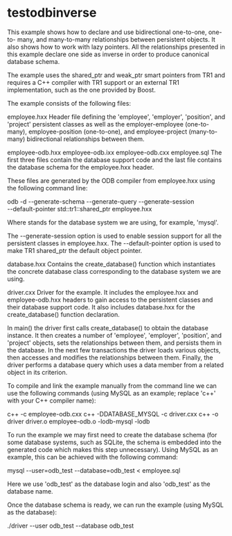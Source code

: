 # testodbinverse

This example shows how to declare and use bidirectional one-to-one, one-to-
many, and many-to-many relationships between persistent objects. It also
shows how to work with lazy pointers. All the relationships presented in
this example declare one side as inverse in order to produce canonical
database schema.

The example uses the shared_ptr and weak_ptr smart pointers from TR1 and
requires a C++ compiler with TR1 support or an external TR1 implementation,
such as the one provided by Boost.

The example consists of the following files:

employee.hxx
  Header file defining the 'employee', 'employer', 'position', and 'project'
  persistent classes as well as the employer-employee (one-to-many),
  employee-position (one-to-one), and employee-project (many-to-many)
  bidirectional relationships between them.

employee-odb.hxx
employee-odb.ixx
employee-odb.cxx
employee.sql
  The first three files contain the database support code and the last file
  contains the database schema for the employee.hxx header.

  These files are generated by the ODB compiler from employee.hxx using the
  following command line:

  odb -d <database> --generate-schema --generate-query --generate-session \
  --default-pointer std::tr1::shared_ptr employee.hxx

  Where <database> stands for the database system we are using, for example,
  'mysql'.

  The --generate-session option is used to enable session support for all
  the persistent classes in employee.hxx. The --default-pointer option is
  used to make TR1 shared_ptr the default object pointer.

database.hxx
  Contains the create_database() function which instantiates the concrete
  database class corresponding to the database system we are using.

driver.cxx
  Driver for the example. It includes the employee.hxx and employee-odb.hxx
  headers to gain access to the persistent classes and their database support
  code. It also includes database.hxx for the create_database() function
  declaration.

  In main() the driver first calls create_database() to obtain the database
  instance. It then creates a number of 'employee', 'employer', 'position',
  and 'project' objects, sets the relationships between them, and persists
  them in the database. In the next few transactions the driver loads various
  objects, then accesses and modifies the relationships between them. Finally,
  the driver performs a database query which uses a data member from a related
  object in its criterion.

To compile and link the example manually from the command line we can use
the following commands (using  MySQL as an example; replace 'c++' with your
C++ compiler name):

c++ -c employee-odb.cxx
c++ -DDATABASE_MYSQL -c driver.cxx
c++ -o driver driver.o employee-odb.o -lodb-mysql -lodb

To run the example we may first need to create the database schema (for some
database systems, such as SQLite, the schema is embedded into the generated
code which makes this step unnecessary). Using MySQL as an example, this
can be achieved with the following command:

mysql --user=odb_test --database=odb_test < employee.sql

Here we use 'odb_test' as the database login and also 'odb_test' as the
database name.

Once the database schema is ready, we can run the example (using MySQL as
the database):

./driver --user odb_test --database odb_test

